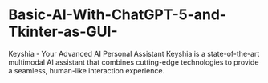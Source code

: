 # Basic-AI-With-ChatGPT-5-and-Tkinter-as-GUI-
Keyshia - Your Advanced AI Personal Assistant  Keyshia is a state-of-the-art multimodal AI assistant that combines cutting-edge technologies to provide a seamless, human-like interaction experience.

